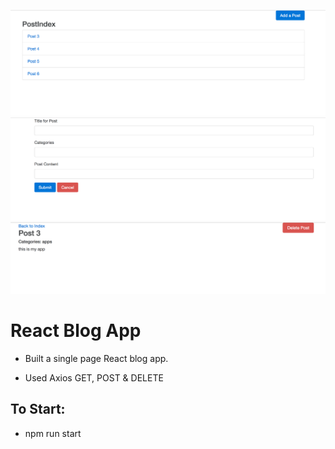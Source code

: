 ![Alt text](./screenshots/PostsIndex.png)
![Alt text](./screenshots/PostsNew.png)
![Alt text](./screenshots/PostsShow.png)

# React Blog App

- Built a single page React blog app.

- Used Axios GET, POST & DELETE

## To Start:

- npm run start